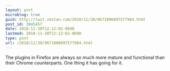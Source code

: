 ```yaml
---
layout: post
microblog: true
guid: http://twit.vmstan.com/2010/11/30/9671006897577984.html
post_id: 3045457
date: 2010-11-30T12:12:02-0600
lastmod: 2010-11-30T12:12:02-0600
type: post
url: /2010/11/30/9671006897577984.html
---
```

The plugins in Firefox are always so much more mature and functional than their Chrome counterparts. One thing it has going for it.
